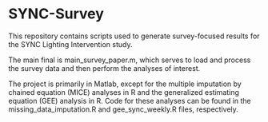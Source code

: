 # SYNC-Survey
This repository contains scripts used to generate survey-focused results for the SYNC Lighting Intervention study. 

The main final is main_survey_paper.m, which serves to load and process the survey data and then perform the analyses of interest. 

The project is primarily in Matlab, except for the multiple imputation by chained equation (MICE) analyses in R and the generalized estimating equation (GEE) analysis in R. Code for these analyses can be found in the missing_data_imputation.R and gee_sync_weekly.R files, respectively. 

